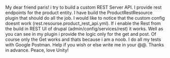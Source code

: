 My dear friend paris! i try to build a custom REST Server API. I  provide rest endpoints for the product entity.
I have build the ProductRestResource plugin that should do all the job. I would like to notice that the custom config doesnt work (rest.resourse.product_rest_api.yml). If i enable the Rest from the build in REST UI of drupal (admin/config/services/rest) it works. Well as you can see in my plugin i provide the logic only for the get and post. Of course only the Get works and thats because i am a noob. I do all my tests with Google Postman. Help if you wish or else write me in your @@. Thanks in advance. Peace, love Unity! 
